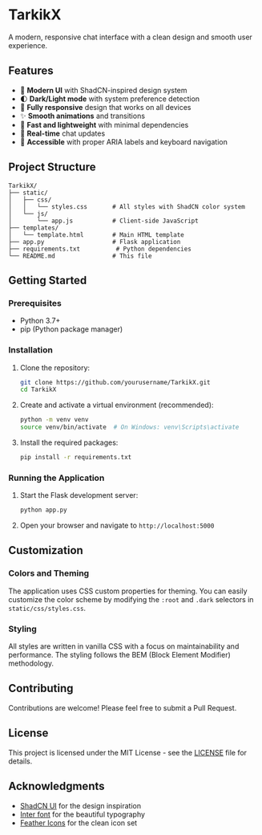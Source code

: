 # TarkikX

A modern, responsive chat interface with a clean design and smooth user experience.

## Features

- 🎨 **Modern UI** with ShadCN-inspired design system
- 🌓 **Dark/Light mode** with system preference detection
- 📱 **Fully responsive** design that works on all devices
- ✨ **Smooth animations** and transitions
- 🚀 **Fast and lightweight** with minimal dependencies
- 🔄 **Real-time** chat updates
- 🎯 **Accessible** with proper ARIA labels and keyboard navigation

## Project Structure

```
TarkikX/
├── static/
│   ├── css/
│   │   └── styles.css       # All styles with ShadCN color system
│   └── js/
│       └── app.js           # Client-side JavaScript
├── templates/
│   └── template.html        # Main HTML template
├── app.py                   # Flask application
├── requirements.txt          # Python dependencies
└── README.md                # This file
```

## Getting Started

### Prerequisites

- Python 3.7+
- pip (Python package manager)

### Installation

1. Clone the repository:
   ```bash
   git clone https://github.com/yourusername/TarkikX.git
   cd TarkikX
   ```

2. Create and activate a virtual environment (recommended):
   ```bash
   python -m venv venv
   source venv/bin/activate  # On Windows: venv\Scripts\activate
   ```

3. Install the required packages:
   ```bash
   pip install -r requirements.txt
   ```

### Running the Application

1. Start the Flask development server:
   ```bash
   python app.py
   ```

2. Open your browser and navigate to `http://localhost:5000`

## Customization

### Colors and Theming

The application uses CSS custom properties for theming. You can easily customize the color scheme by modifying the `:root` and `.dark` selectors in `static/css/styles.css`.

### Styling

All styles are written in vanilla CSS with a focus on maintainability and performance. The styling follows the BEM (Block Element Modifier) methodology.

## Contributing

Contributions are welcome! Please feel free to submit a Pull Request.

## License

This project is licensed under the MIT License - see the [LICENSE](LICENSE) file for details.

## Acknowledgments

- [ShadCN UI](https://ui.shadcn.com/) for the design inspiration
- [Inter font](https://rsms.me/inter/) for the beautiful typography
- [Feather Icons](https://feathericons.com/) for the clean icon set

